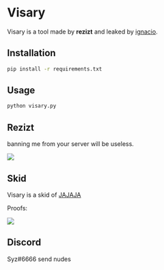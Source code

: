 # Visary

Visary is a tool made by **rezizt** and leaked by [ignacio](https://gitdab.com/l).

## Installation

```bash
pip install -r requirements.txt
```

## Usage

```bash
python visary.py
```

## Rezizt

banning me from your server will be useless.

<img src="https://syz.shx.gg/ecmwUX.png"/>

## Skid

 Visary is a skid of [JAJAJA](https://github.com/azael1337/Jajaja-Account-Nuker)

Proofs:

<img src="https://roblox.is-terrible.com/XFt2Z0.png"/>

## Discord

Syz#6666 send nudes 